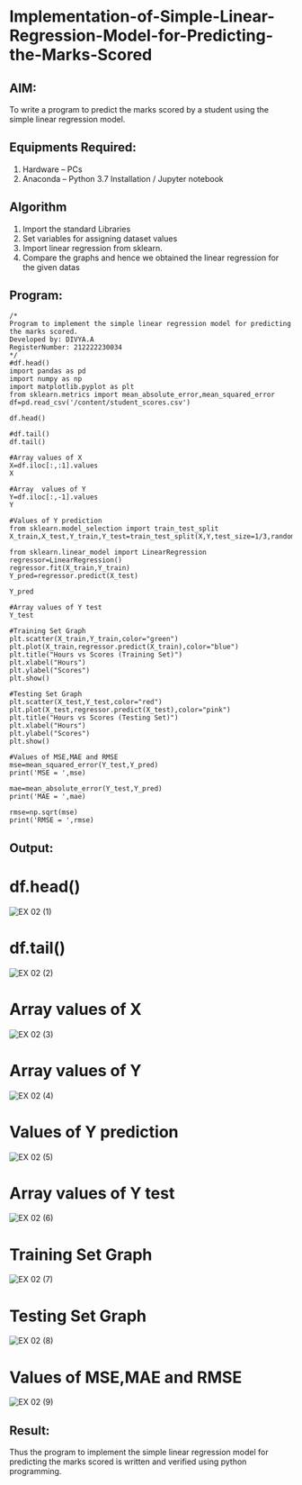 # Implementation-of-Simple-Linear-Regression-Model-for-Predicting-the-Marks-Scored

## AIM:
To write a program to predict the marks scored by a student using the simple linear regression model.

## Equipments Required:
1. Hardware – PCs
2. Anaconda – Python 3.7 Installation / Jupyter notebook

## Algorithm
1. Import the standard Libraries
2. Set variables for assigning dataset values
3. Import linear regression from sklearn.
4. Compare the graphs and hence we obtained the linear regression for the given datas

## Program:
```
/*
Program to implement the simple linear regression model for predicting the marks scored.
Developed by: DIVYA.A
RegisterNumber: 212222230034 
*/
#df.head()
import pandas as pd
import numpy as np
import matplotlib.pyplot as plt
from sklearn.metrics import mean_absolute_error,mean_squared_error
df=pd.read_csv('/content/student_scores.csv')

df.head()

#df.tail()
df.tail()

#Array values of X
X=df.iloc[:,:1].values
X

#Array  values of Y
Y=df.iloc[:,-1].values
Y

#Values of Y prediction
from sklearn.model_selection import train_test_split
X_train,X_test,Y_train,Y_test=train_test_split(X,Y,test_size=1/3,random_state=0)

from sklearn.linear_model import LinearRegression
regressor=LinearRegression()
regressor.fit(X_train,Y_train)
Y_pred=regressor.predict(X_test)

Y_pred

#Array values of Y test
Y_test

#Training Set Graph
plt.scatter(X_train,Y_train,color="green")
plt.plot(X_train,regressor.predict(X_train),color="blue")
plt.title("Hours vs Scores (Training Set)")
plt.xlabel("Hours")
plt.ylabel("Scores")
plt.show()

#Testing Set Graph
plt.scatter(X_test,Y_test,color="red")
plt.plot(X_test,regressor.predict(X_test),color="pink")
plt.title("Hours vs Scores (Testing Set)")
plt.xlabel("Hours")
plt.ylabel("Scores")
plt.show()

#Values of MSE,MAE and RMSE
mse=mean_squared_error(Y_test,Y_pred)
print('MSE = ',mse)

mae=mean_absolute_error(Y_test,Y_pred)
print('MAE = ',mae)

rmse=np.sqrt(mse)
print('RMSE = ',rmse)
```

## Output:
# df.head()
![EX 02 (1)](https://github.com/Divya110205/Implementation-of-Simple-Linear-Regression-Model-for-Predicting-the-Marks-Scored/assets/119404855/ce6743b6-cd9b-41d5-9660-10a62dc01362)

# df.tail()
![EX 02 (2)](https://github.com/Divya110205/Implementation-of-Simple-Linear-Regression-Model-for-Predicting-the-Marks-Scored/assets/119404855/9d7f7fa0-ac2d-4770-897e-b3806d69c36d)

# Array values of X
![EX 02 (3)](https://github.com/Divya110205/Implementation-of-Simple-Linear-Regression-Model-for-Predicting-the-Marks-Scored/assets/119404855/fe5c5267-1351-474b-a6b9-fec743b68b64)

# Array values of Y
![EX 02 (4)](https://github.com/Divya110205/Implementation-of-Simple-Linear-Regression-Model-for-Predicting-the-Marks-Scored/assets/119404855/80c5a4de-42a5-4feb-b37d-f8ae3670a36f)

# Values of Y prediction
![EX 02 (5)](https://github.com/Divya110205/Implementation-of-Simple-Linear-Regression-Model-for-Predicting-the-Marks-Scored/assets/119404855/ea0add51-f811-4dd8-b26d-007a6a5f4c24)

# Array values of Y test
![EX 02 (6)](https://github.com/Divya110205/Implementation-of-Simple-Linear-Regression-Model-for-Predicting-the-Marks-Scored/assets/119404855/209b51e9-a503-4b0f-8e05-0e0ff12f1a41)

# Training Set Graph
![EX 02 (7)](https://github.com/Divya110205/Implementation-of-Simple-Linear-Regression-Model-for-Predicting-the-Marks-Scored/assets/119404855/bd103356-02bc-4dbc-a5ea-d98170f7cfb9)

# Testing Set Graph
![EX 02 (8)](https://github.com/Divya110205/Implementation-of-Simple-Linear-Regression-Model-for-Predicting-the-Marks-Scored/assets/119404855/5a0e8904-bfae-4def-80a2-51d500634e1b)

# Values of MSE,MAE and RMSE
![EX 02 (9)](https://github.com/Divya110205/Implementation-of-Simple-Linear-Regression-Model-for-Predicting-the-Marks-Scored/assets/119404855/5a885949-f602-45cb-842b-1fdb4c042c86)

## Result:
Thus the program to implement the simple linear regression model for predicting the marks scored is written and verified using python programming.
